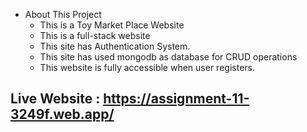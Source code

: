 -   About This Project
    -   This is a Toy Market Place Website
    -   This is a full-stack website
    -   This site has Authentication System.
    -   This site has used mongodb as database for CRUD operations
    -   This website is fully accessible when user registers.

## Live Website : https://assignment-11-3249f.web.app/
